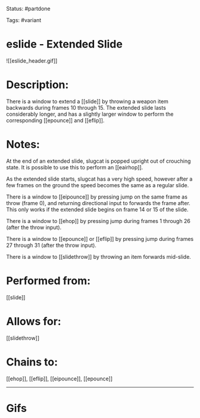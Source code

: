 Status: #partdone 

Tags: #variant

# eslide - Extended Slide
![[eslide_header.gif]]
# Description:
There is a window to extend a [[slide]] by throwing a weapon item backwards during frames 10 through 15. The extended slide lasts considerably longer, and has a slightly larger window to perform the corresponding [[epounce]] and [[eflip]].

# Notes:
At the end of an extended slide, slugcat is popped upright out of crouching state. It is possible to use this to perform an [[eairhop]].

As the extended slide starts, slugcat has a very high speed, however after a few frames on the ground the speed becomes the same as a regular slide.

There is a window to [[eipounce]] by pressing jump on the same frame as throw (frame 0), and returning directional input to forwards the frame after. This only works if the extended slide begins on frame 14 or 15 of the slide.

There is a window to [[ehop]] by pressing jump during frames 1 through 26 (after the throw input).

There is a window to [[epounce]] or [[eflip]] by pressing jump during frames 27 through 31 (after the throw input).

There is a window to [[slidethrow]] by throwing an item forwards mid-slide.

# Performed from:
[[slide]]

# Allows for:
[[slidethrow]]

# Chains to:
[[ehop]], [[eflip]], [[eipounce]], [[epounce]]

___
# Gifs
